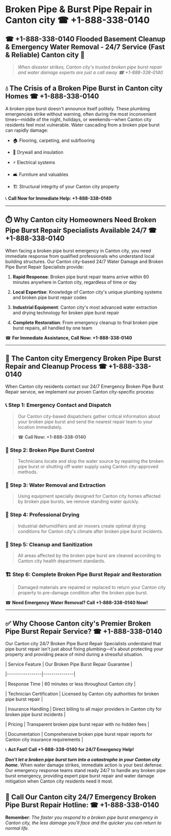 # Broken Pipe & Burst Pipe Repair in Canton city ☎ +1-888-338-0140  
## ☎ +1-888-338-0140 Flooded Basement Cleanup & Emergency Water Removal - 24/7 Service (Fast & Reliable) Canton city 🚨  

> *When disaster strikes, Canton city's trusted broken pipe burst repair and water damage experts are just a call away ☎ +1-888-338-0140*  

## 💧 The Crisis of a Broken Pipe Burst in Canton city Homes ☎ +1-888-338-0140  

A broken pipe burst doesn't announce itself politely. These plumbing emergencies strike without warning, often during the most inconvenient times—middle of the night, holidays, or weekends—when Canton city residents feel most vulnerable. Water cascading from a broken pipe burst can rapidly damage:  

* 🏠 Flooring, carpeting, and subflooring  
* 🧱 Drywall and insulation  
* ⚡ Electrical systems  
* 🛋️ Furniture and valuables  
* 🏗️ Structural integrity of your Canton city property  

📞 **Call Now for Immediate Help: +1-888-338-0140**  

---  

## ⏱️ Why Canton city Homeowners Need Broken Pipe Burst Repair Specialists Available 24/7 ☎ +1-888-338-0140  

When facing a broken pipe burst emergency in Canton city, you need immediate response from qualified professionals who understand local building structures. Our Canton city-based 24/7 Water Damage and Broken Pipe Burst Repair Specialists provide:  

1. **Rapid Response**: Broken pipe burst repair teams arrive within 60 minutes anywhere in Canton city, regardless of time or day  
2. **Local Expertise**: Knowledge of Canton city's unique plumbing systems and broken pipe burst repair codes  
3. **Industrial Equipment**: Canton city's most advanced water extraction and drying technology for broken pipe burst repair  
4. **Complete Restoration**: From emergency cleanup to final broken pipe burst repairs, all handled by one team  

☎ **For Immediate Assistance, Call Now: +1-888-338-0140**  

---  

## 🔧 The Canton city Emergency Broken Pipe Burst Repair and Cleanup Process ☎ +1-888-338-0140  

When Canton city residents contact our 24/7 Emergency Broken Pipe Burst Repair service, we implement our proven Canton city-specific process:  

### 📞 Step 1: Emergency Contact and Dispatch  
> Our Canton city-based dispatchers gather critical information about your broken pipe burst and send the nearest repair team to your location immediately.  
> ☎ **Call Now: +1-888-338-0140**  

### 🚿 Step 2: Broken Pipe Burst Control  
> Technicians locate and stop the water source by repairing the broken pipe burst or shutting off water supply using Canton city-approved methods.  

### 🌊 Step 3: Water Removal and Extraction  
> Using equipment specially designed for Canton city homes affected by broken pipe bursts, we remove standing water quickly.  

### 💨 Step 4: Professional Drying  
> Industrial dehumidifiers and air movers create optimal drying conditions for Canton city's climate after broken pipe burst incidents.  

### 🧼 Step 5: Cleanup and Sanitization  
> All areas affected by the broken pipe burst are cleaned according to Canton city health department standards.  

### 🏗️ Step 6: Complete Broken Pipe Burst Repair and Restoration  
> Damaged materials are repaired or replaced to return your Canton city property to pre-damage condition after the broken pipe burst.  

☎ **Need Emergency Water Removal? Call +1-888-338-0140 Now!**  

---  

## ✅ Why Choose Canton city's Premier Broken Pipe Burst Repair Service? ☎ +1-888-338-0140  

Our Canton city 24/7 Broken Pipe Burst Repair Specialists understand that pipe burst repair isn't just about fixing plumbing—it's about protecting your property and providing peace of mind during a stressful situation.  

| Service Feature | Our Broken Pipe Burst Repair Guarantee |  
|-----------------|---------------|  
| Response Time | 60 minutes or less throughout Canton city |  
| Technician Certification | Licensed by Canton city authorities for broken pipe burst repair |  
| Insurance Handling | Direct billing to all major providers in Canton city for broken pipe burst incidents |  
| Pricing | Transparent broken pipe burst repair with no hidden fees |  
| Documentation | Comprehensive broken pipe burst repair reports for Canton city insurance requirements |  

📞 **Act Fast! Call +1-888-338-0140 for 24/7 Emergency Help!**  

***Don't let a broken pipe burst turn into a catastrophe in your Canton city home.*** When water damage strikes, immediate action is your best defense. Our emergency response teams stand ready 24/7 to handle any broken pipe burst emergency, providing expert pipe burst repair and water damage mitigation when Canton city residents need it most.  

## 📱 Call Our Canton city 24/7 Emergency Broken Pipe Burst Repair Hotline: ☎ +1-888-338-0140  

**Remember**: *The faster you respond to a broken pipe burst emergency in Canton city, the less damage you'll face and the quicker you can return to normal life.*